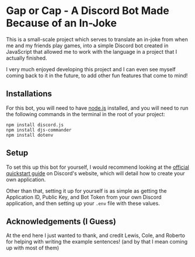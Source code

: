 
# Gap or Cap - A Discord Bot Made Because of an In-Joke

This is a small-scale project which serves to translate an in-joke from when me and my friends play games, into a simple Discord bot created in JavaScript that allowed me to work with the language in a project that I actually finished.

I very much enjoyed developing this project and I can even see myself coming back to it in the future, to add other fun features that come to mind!


## Installations

For this bot, you will need to have [node.js](https://nodejs.org/en) installed, and you will need to run the following commands in the terminal in the root of your project:

```
npm install discord.js
npm install djs-commander
npm install dotenv 
```

## Setup

To set this up this bot for yourself, I would recommend looking at the [official quickstart guide](https://discord.com/developers/docs/quick-start/getting-started) on Discord's website, which will detail how to create your own application.

Other than that, setting it up for yourself is as simple as getting the Application ID, Public Key, and Bot Token from your own Discord application, and then setting up your `.env` file with these values.

## Acknowledgements (I Guess)

At the end here I just wanted to thank, and credit Lewis, Cole, and Roberto for helping with writing the example sentences! (and by that I mean coming up with most of them)